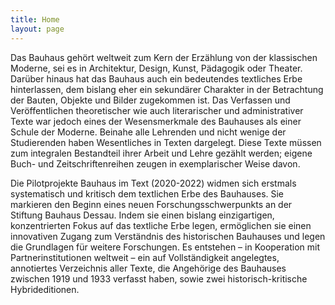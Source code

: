 ```yaml
---
title: Home
layout: page
---
```


Das Bauhaus gehört weltweit zum Kern der Erzählung von der klassischen Moderne, sei es in Architektur, Design, Kunst, Pädagogik oder Theater. Darüber hinaus hat das Bauhaus auch ein bedeutendes textliches Erbe hinterlassen, dem bislang eher ein sekundärer Charakter in der Betrachtung der Bauten, Objekte und Bilder zugekommen ist. Das Verfassen und Veröffentlichen theoretischer wie auch literarischer und administrativer Texte war jedoch eines der Wesensmerkmale des Bauhauses als einer Schule der Moderne. Beinahe alle Lehrenden und nicht wenige der Studierenden haben Wesentliches in Texten dargelegt. Diese Texte müssen zum integralen Bestandteil ihrer Arbeit und Lehre gezählt werden; eigene Buch- und Zeitschriftenreihen zeugen in exemplarischer Weise davon.

Die Pilotprojekte Bauhaus im Text (2020-2022) widmen sich erstmals systematisch und kritisch dem textlichen Erbe des Bauhauses. Sie markieren den Beginn eines neuen Forschungsschwerpunkts an der Stiftung Bauhaus Dessau. Indem sie einen bislang einzigartigen, konzentrierten Fokus auf das textliche Erbe legen, ermöglichen sie einen innovativen Zugang zum Verständnis des historischen Bauhauses und legen die Grundlagen für weitere Forschungen. Es entstehen – in Kooperation mit Partnerinstitutionen weltweit – ein auf Vollständigkeit angelegtes, annotiertes Verzeichnis aller Texte, die Angehörige des Bauhauses zwischen 1919 und 1933 verfasst haben, sowie zwei historisch-kritische Hybrideditionen.
